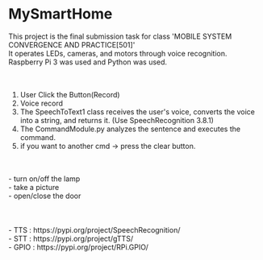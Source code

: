 # MySmartHome

This project is the final submission task for class 'MOBILE SYSTEM CONVERGENCE AND PRACTICE[501]' <br>
It operates LEDs, cameras, and motors through voice recognition.<br>
Raspberry Pi 3 was used and Python was used.<br>
<br>
<Operating Procedures><br>
  1. User Click the Button(Record)<br>
  2. Voice record<br>
  3. The SpeechToText1 class receives the user's voice, converts the voice into a string, and returns it. (Use SpeechRecognition 3.8.1)<br>
  4. The CommandModule.py analyzes the sentence and executes the command.<br>
  5. if you want to another cmd -> press the clear button.<br>
  <br>
 <A recognizable sentence><br>
   - turn on/off the lamp<br>
   - take a picture<br>
   - open/close the door<br>
 <br>
   <br>
  <Reference><br>
    - TTS : https://pypi.org/project/SpeechRecognition/<br>
    - STT : https://pypi.org/project/gTTS/<br>
    - GPIO : https://pypi.org/project/RPi.GPIO/<br>
    
